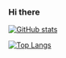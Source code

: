 ### Hi there

[![GitHub stats](https://github-readme-stats.vercel.app/api?username=rayworks&theme=algolia)](https://github.com/anuraghazra/github-readme-stats)

[![Top Langs](https://github-readme-stats.vercel.app/api/top-langs/?username=rayworks&theme=algolia)](https://github.com/anuraghazra/github-readme-stats)
